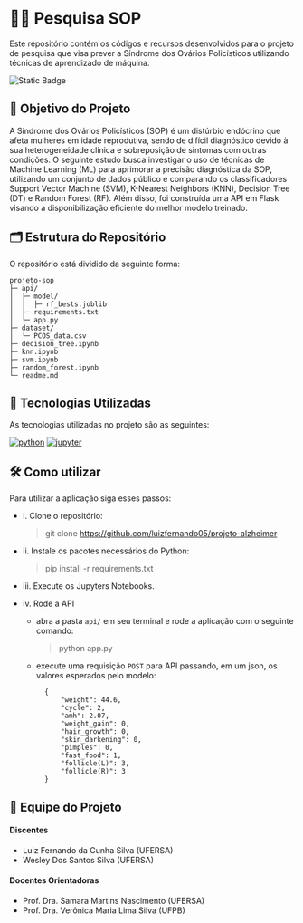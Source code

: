 # 👩‍🦰 Pesquisa SOP

Este repositório contém os códigos e recursos desenvolvidos para o projeto de pesquisa que visa prever a Síndrome dos Ovários Policísticos utilizando técnicas de aprendizado de máquina.

![Static Badge](https://img.shields.io/badge/Status-Em_Desenvolvimento-blue)

## 🎯 Objetivo do Projeto

A Síndrome dos Ovários Policísticos (SOP) é um distúrbio endócrino que afeta mulheres em idade reprodutiva, sendo de difícil diagnóstico devido à sua heterogeneidade clínica e sobreposição de sintomas com outras condições. O seguinte estudo busca investigar o uso de técnicas de Machine Learning (ML) para aprimorar a precisão diagnóstica da SOP, utilizando um conjunto de dados público e comparando os classificadores Support Vector Machine (SVM), K-Nearest Neighbors (KNN), Decision Tree (DT) e Random Forest (RF). Além disso, foi construída uma API em Flask visando a disponibilização eficiente do melhor modelo treinado.

## 🗂️ Estrutura do Repositório

O repositório está dividido da seguinte forma:

```
projeto-sop
├─ api/
│  ├─ model/
│  │  ├─ rf_bests.joblib
│  ├─ requirements.txt
│  └─ app.py
├─ dataset/
│  └─ PCOS_data.csv
├─ decision_tree.ipynb
├─ knn.ipynb
├─ svm.ipynb
├─ random_forest.ipynb
└─ readme.md
```

## 🚀 Tecnologias Utilizadas

As tecnologias utilizadas no projeto são as seguintes:

[![python](https://img.shields.io/badge/Python-3.9-3776AB.svg?style=flat&logo=python&logoColor=white)](https://www.python.org)
[![jupyter](https://img.shields.io/badge/Jupyter-Lab-F37626.svg?style=flat&logo=Jupyter)](https://jupyterlab.readthedocs.io/en/stable)

## 🛠️ Como utilizar

Para utilizar a aplicação siga esses passos:

- i. Clone o repositório:

  > git clone https://github.com/luizfernando05/projeto-alzheimer

- ii. Instale os pacotes necessários do Python:

  > pip install -r requirements.txt

- iii. Execute os Jupyters Notebooks.

- iv. Rode a API

  - abra a pasta `api/` em seu terminal e rode a aplicação com o seguinte comando:

    > python app.py

  - execute uma requisição `POST` para API passando, em um json, os valores esperados pelo modelo:

    ```
      {
          "weight": 44.6,
          "cycle": 2,
          "amh": 2.07,
          "weight_gain": 0,
          "hair_growth": 0,
          "skin_darkening": 0,
          "pimples": 0,
          "fast_food": 1,
          "follicle(L)": 3,
          "follicle(R)": 3
      }
    ```

## 👥 Equipe do Projeto

#### Discentes

- Luiz Fernando da Cunha Silva (UFERSA)
- Wesley Dos Santos Silva (UFERSA)

#### Docentes Orientadoras

- Prof. Dra. Samara Martins Nascimento (UFERSA)
- Prof. Dra. Verônica Maria Lima Silva (UFPB)
